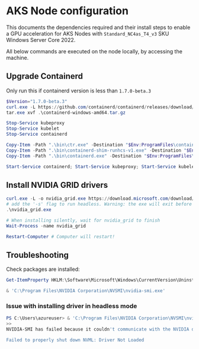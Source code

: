 # AKS Node configuration

This documents the dependencies required and their install steps to enable a GPU acceleration for AKS Nodes with `Standard_NC4as_T4_v3` SKU Windows Server Core 2022.

All below commands are executed on the node locally, by accessing the machine.

## Upgrade Containerd

Only run this if containerd version is less than `1.7.0-beta.3`

```powershell
$Version="1.7.0-beta.3"
curl.exe -L https://github.com/containerd/containerd/releases/download/v$Version/containerd-$Version-windows-amd64.tar.gz -o containerd-windows-amd64.tar.gz
tar.exe xvf .\containerd-windows-amd64.tar.gz

Stop-Service kubeproxy
Stop-Service kubelet
Stop-Service containerd

Copy-Item -Path ".\bin\ctr.exe" -Destination "$Env:ProgramFiles\containerd" -Force
Copy-Item -Path ".\bin\containerd-shim-runhcs-v1.exe" -Destination "$Env:ProgramFiles\containerd" -Force
Copy-Item -Path ".\bin\containerd.exe" -Destination "$Env:ProgramFiles\containerd" -Force

Start-Service containerd; Start-Service kubeproxy; Start-Service kubelet
```

## Install NVIDIA GRID drivers

```powershell
curl.exe -L -o nvidia_grid.exe https://download.microsoft.com/download/7/3/6/7361d1b9-08c8-4571-87aa-18cf671e71a0/512.78_grid_win10_win11_server2016_server2019_server2022_64bit_azure_swl.exe
# add the '-s' flag to run headless. Warning: the exe will exit before it's finished in headless mode
.\nvidia_grid.exe 

# When installing silently, wait for nvidia_grid to finish
Wait-Process -name nvidia_grid

Restart-Computer # Computer will restart!
```

## Troubleshooting

Check packages are installed:

```powershell
Get-ItemProperty HKLM:\Software\Microsoft\Windows\CurrentVersion\Uninstall\* |  Select-Object DisplayName, DisplayVersion, Publisher, InstallDate | Format-Table -AutoSize
```

```powershell
& 'C:\Program Files\NVIDIA Corporation\NVSMI\nvidia-smi.exe'
```

### Issue with installing driver in headless mode

```powershell
PS C:\Users\azureuser> & 'C:\Program Files\NVIDIA Corporation\NVSMI\nvidia-smi.exe'
>>
NVIDIA-SMI has failed because it couldn't communicate with the NVIDIA driver. Make sure that the latest NVIDIA driver is installed and running. This can also be happening if non-NVIDIA GPU is running as primary display, and NVIDIA GPU is in WDDM mode.

Failed to properly shut down NVML: Driver Not Loaded
```
